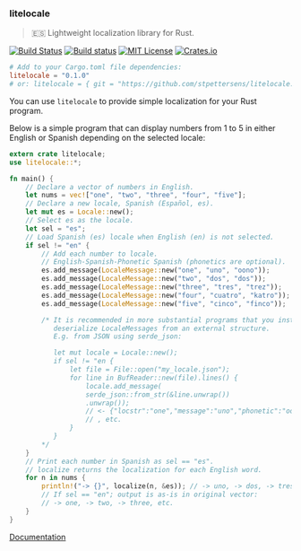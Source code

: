 ### litelocale
>:es: Lightweight localization library for Rust.

[![Build Status](https://travis-ci.org/stpettersens/litelocale.png?branch=master)](https://travis-ci.org/stpettersens/litelocale)
[![Build status](https://ci.appveyor.com/api/projects/status/e4prcyy8q1grrdgn?svg=true)](https://ci.appveyor.com/project/stpettersens/litelocale)
[![MIT License](https://img.shields.io/badge/license-MIT-blue.svg)](https://github.com/stpettersens/litelocale/blob/master/LICENSE)
[![Crates.io](https://img.shields.io/crates/v/litelocale.svg)](https://crates.io/crates/litelocale)

```toml
# Add to your Cargo.toml file dependencies:
litelocale = "0.1.0" 
# or: litelocale = { git = "https://github.com/stpettersens/litelocale.git" }
```

You can use `litelocale` to provide simple localization for your Rust program.

Below is a simple program that can display numbers from 1 to 5 in either English or Spanish depending on the selected locale:

```rust
extern crate litelocale;
use litelocale::*;

fn main() {
    // Declare a vector of numbers in English.
    let nums = vec!["one", "two", "three", "four", "five"];
    // Declare a new locale, Spanish (Español, es).
    let mut es = Locale::new();
    // Select es as the locale.
    let sel = "es";
    // Load Spanish (es) locale when English (en) is not selected.
    if sel != "en" {
        // Add each number to locale.
        // English-Spanish-Phonetic Spanish (phonetics are optional).
        es.add_message(LocaleMessage::new("one", "uno", "oono"));
        es.add_message(LocaleMessage::new("two", "dos", "dos"));
        es.add_message(LocaleMessage::new("three", "tres", "trez"));
        es.add_message(LocaleMessage::new("four", "cuatro", "katro"));
        es.add_message(LocaleMessage::new("five", "cinco", "finco"));

        /* It is recommended in more substantial programs that you instead
           deserialize LocaleMessages from an external structure.
           E.g. from JSON using serde_json:

           let mut locale = Locale::new();
           if sel != "en {
               let file = File::open("my_locale.json");
               for line in BufReader::new(file).lines() {
                   locale.add_message(
                   serde_json::from_str(&line.unwrap())
                   .unwrap()); 
                   // <- {"locstr":"one","message":"uno","phonetic":"oono"}
                   // , etc.
               }
           }
        */
    }
    // Print each number in Spanish as sel == "es".
    // localize returns the localization for each English word.
    for n in nums {
        println!("-> {}", localize(n, &es)); // -> uno, -> dos, -> tres, etc.
        // If sel == "en"; output is as-is in original vector:
        // -> one, -> two, -> three, etc.
    }
}
```

[Documentation](https://doc.rs/litelocale)
